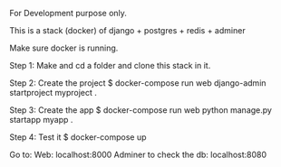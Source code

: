 For Development purpose only.

This is a stack (docker) of django + postgres + redis + adminer

Make sure docker is running.

Step 1:
Make and cd a folder and clone this stack in it.

Step 2: Create the project
$ docker-compose run web django-admin startproject myproject .

Step 3: Create the app
$ docker-compose run web python manage.py startapp myapp .

Step 4: Test it
$ docker-compose up

Go to:
Web: localhost:8000
Adminer to check the db: localhost:8080